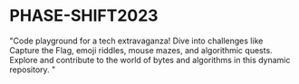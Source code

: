 # PHASE-SHIFT2023
"Code playground for a tech extravaganza! Dive into challenges like Capture the Flag, emoji riddles, mouse mazes, and algorithmic quests. Explore and contribute to the world of bytes and algorithms in this dynamic repository. "
